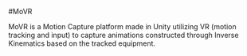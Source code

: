 #MoVR

MoVR is a Motion Capture platform made in Unity utilizing VR (motion tracking and input) to capture animations constructed through Inverse Kinematics based on the tracked equipment.
